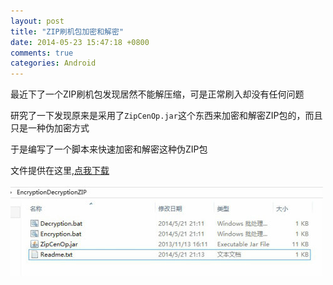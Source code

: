 ```yaml
---
layout: post
title: "ZIP刷机包加密和解密"
date: 2014-05-23 15:47:18 +0800
comments: true
categories: Android
---
```

最近下了一个ZIP刷机包发现居然不能解压缩，可是正常刷入却没有任何问题

<!-- more -->

研究了一下发现原来是采用了`ZipCenOp.jar`这个东西来加密和解密ZIP包的，而且只是一种伪加密方式


于是编写了一个脚本来快速加密和解密这种伪ZIP包


文件提供在这里,[点我下载](http://pan.baidu.com/s/1jGhyzIY)



![](/media/2014-05-23-cryptionzip/1.jpg)